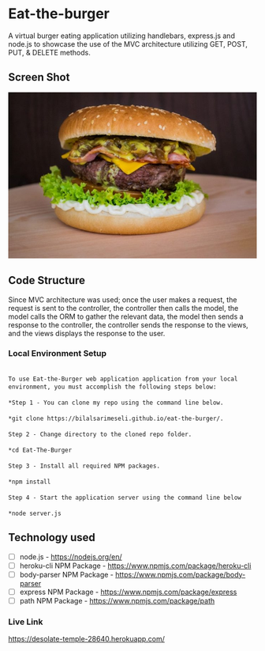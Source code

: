 # Eat-the-burger

A virtual burger eating application utilizing handlebars, express.js and node.js to showcase the use of the MVC architecture utilizing GET, POST, PUT, & DELETE methods.

## Screen Shot

![Eat-The-Burger](/burgerr.jpg)

## Code Structure

Since MVC architecture was used; once the user makes a request, the request is sent to the controller, the controller then calls the model, the model calls the ORM to gather the relevant data, the model then sends a response to the controller, the controller sends the response to the views, and the views displays the response to the user.


### Local Environment Setup
```

To use Eat-the-Burger web application application from your local environment, you must accomplish the following steps below:

*Step 1 - You can clone my repo using the command line below.

*git clone https://bilalsarimeseli.github.io/eat-the-burger/.

Step 2 - Change directory to the cloned repo folder.

*cd Eat-The-Burger

Step 3 - Install all required NPM packages.

*npm install

Step 4 - Start the application server using the command line below

*node server.js

```



## Technology used
- [ ] node.js - https://nodejs.org/en/
- [ ] heroku-cli NPM Package - https://www.npmjs.com/package/heroku-cli
- [ ] body-parser NPM Package - https://www.npmjs.com/package/body-parser
- [ ] express NPM Package - https://www.npmjs.com/package/express
- [ ] path NPM Package - https://www.npmjs.com/package/path

### Live Link

https://desolate-temple-28640.herokuapp.com/



